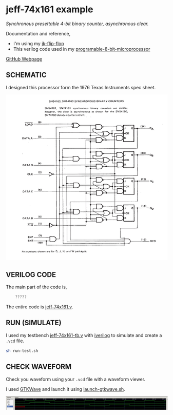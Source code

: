 # jeff-74x161 example

_Synchronous presettable 4-bit binary counter, asynchronous clear._

Documentation and reference,

* I'm using my
  [jk-flip-flop](https://github.com/JeffDeCola/my-systemverilog-examples/tree/master/basic-code/sequential-logic/jk-flip-flop)
* This verilog code used in my
  [programable-8-bit-microprocessor](https://github.com/JeffDeCola/my-systemverilog-examples/tree/master/systems/microprocessors/programable-8-bit-microprocessor)

[GitHub Webpage](https://jeffdecola.github.io/my-systemverilog-examples/)

## SCHEMATIC

I designed this processor form the 1976 Texas Instruments spec sheet.

![IMAGE - ti-74x161-schematic.jpg - IMAGE](../../../docs/pics/ti-74x161-schematic.jpg)

## VERILOG CODE

The main part of the code is,

```verilog
    ?????
```

The entire code is
[jeff-74x161.v](jeff-74x161.v).

## RUN (SIMULATE)

I used my testbench
[jeff-74x161-tb.v](jeff-74x161-tb.v) with
[iverilog](https://github.com/JeffDeCola/my-cheat-sheets/tree/master/hardware/tools/simulation/iverilog-cheat-sheet)
to simulate and create a `.vcd` file.

```bash
sh run-test.sh
```

## CHECK WAVEFORM

Check you waveform using your `.vcd` file with a waveform viewer.

I used [GTKWave](https://github.com/JeffDeCola/my-cheat-sheets/tree/master/hardware/tools/simulation/gtkwave-cheat-sheet)
and launch it using
[launch-gtkwave.sh](launch-gtkwave.sh).

![jeff-74x161-waveform.jpg](../../../docs/pics/jeff-74x161-waveform.jpg)
